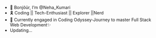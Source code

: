 - 👋 Bonjôür, I’m @Neha_Kumari
- 🎗️ Coding || Tech-Enthusiast || Explorer ||Nerd
- 🌱 Currently engaged in Coding Odyssey-Journey to master Full Stack Web Development✨
- Updating...

<!---
Nkovaturient/Nkovaturient is a ✨ special ✨ repository because its `README.md` (this file) appears on your GitHub profile.
You can click the Preview link to take a look at your changes.
--->
